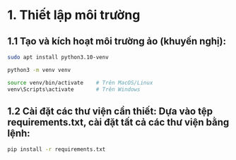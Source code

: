 # 1. Thiết lập môi trường
## 1.1 Tạo và kích hoạt môi trường ảo (khuyến nghị):

```bash
sudo apt install python3.10-venv
````

```bash
python3 -m venv venv
```

```bash
source venv/bin/activate    # Trên MacOS/Linux
venv\Scripts\activate       # Trên Windows
```

## 1.2 Cài đặt các thư viện cần thiết: Dựa vào tệp requirements.txt, cài đặt tất cả các thư viện bằng lệnh:

```bash
pip install -r requirements.txt
```

